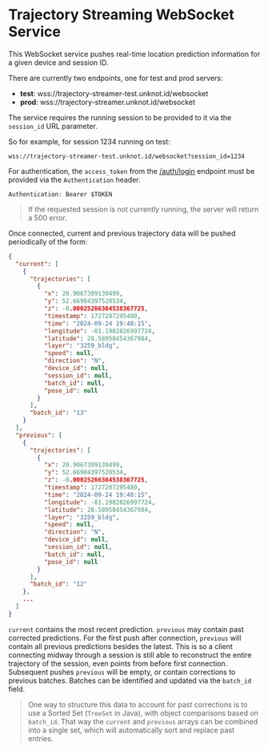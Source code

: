 # Trajectory Streaming WebSocket Service

This WebSocket service pushes real-time location prediction information for a given device and session 
ID. 

There are currently two endpoints, one for test and prod servers:
- **test**: wss://trajectory-streamer-test.unknot.id/websocket 
- **prod**: wss://trajectory-streamer.unknot.id/websocket

The service requires the running session to be provided to it via the `session_id` URL parameter. 

So for example, for session 1234 running on test:
```
wss://trajectory-streamer-test.unknot.id/websocket?session_id=1234 
```

For authentication, the `access_token` from the [/auth/login](API-README.md#token-request) endpoint
must be provided via the `Authentication` header.

```
Authentication: Bearer $TOKEN
```

> If the requested session is not currently running, the server will return a 500 error.

Once connected, current and previous trajectory data will be pushed periodically of the form:
```json
{
  "current": [
    {
      "trajectories": [
        {
          "x": 20.9067309139499,
          "y": 52.66904397520534,
          "z": -0.00025266364538367725,
          "timestamp": 1727207295480,
          "time": "2024-09-24 19:48:15",
          "longitude": -81.1982826997724,
          "latitude": 28.58958454367984,
          "layer": "3259_bldg",
          "speed": null,
          "direction": "N",
          "device_id": null,
          "session_id": null,
          "batch_id": null,
          "pose_id": null
        }
      ],
      "batch_id": "13"
    }
  ],
  "previous": [
    {
      "trajectories": [
        {
          "x": 20.9067309139499,
          "y": 52.66904397520534,
          "z": -0.00025266364538367725,
          "timestamp": 1727207295480,
          "time": "2024-09-24 19:48:15",
          "longitude": -81.1982826997724,
          "latitude": 28.58958454367984,
          "layer": "3259_bldg",
          "speed": null,
          "direction": "N",
          "device_id": null,
          "session_id": null,
          "batch_id": null,
          "pose_id": null
        }
      ],
      "batch_id": "12"
    },
    ...
  ]
}
```

`current` contains the most recent prediction. `previous` may contain past corrected predictions.
For the first push after connection, `previous` will contain all previous predictions besides the 
latest. This is so a client connecting midway through a session is still able to reconstruct the
entire trajectory of the session, even points from before first connection. Subsequent pushes
`previous` will be empty, or contain corrections to previous batches. Batches can be identified and
updated via the `batch_id` field.

> One way to structure this data to account for past corrections is to use a Sorted Set (`TreeSet`
> in Java), with object comparisons based on `batch_id`. That way the `current` and `previous`
> arrays can be combined into a single set, which will automatically sort and replace past entries.